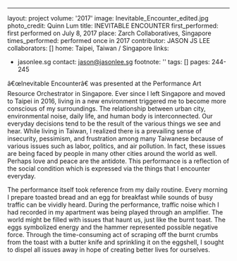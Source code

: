 ---
layout: project
volume: '2017'
image: Inevitable_Encounter_edited.jpg
photo_credit: Quinn Lum
title: INEVITABLE ENCOUNTER
first_performed: first performed on July 8, 2017
place: Zarch Collaboratives, Singapore
times_performed: performed once in 2017
contributor: JASON JS LEE
collaborators: []
home: Taipei, Taiwan / Singapore
links:
- jasonlee.sg
contact: jason@jasonlee.sg
footnote: ''
tags: []
pages: 244-245



â€œInevitable Encounterâ€ was presented at the Performance Art Resource Orchestrator in Singapore. Ever since I left Singapore and moved to Taipei in 2016, living in a new environment triggered me to become more conscious of my surroundings. The relationship between urban city, environmental noise, daily life, and human body is interconnected. Our everyday decisions tend to be the result of the various things we see and hear. While living in Taiwan, I realized there is a prevailing sense of insecurity, pessimism, and frustration among many Taiwanese because of various issues such as labor, politics, and air pollution. In fact, these issues are being faced by people in many other cities around the world as well. Perhaps love and peace are the antidote. This performance is a reflection of the social condition which is expressed via the things that I encounter everyday.

The performance itself took reference from my daily routine. Every morning I prepare toasted bread and an egg for breakfast while sounds of busy traffic can be vividly heard. During the performance, traffic noise which I had recorded in my apartment was being played through an amplifier. The world might be filled with issues that haunt us, just like the burnt toast. The eggs symbolized energy and the hammer represented possible negative force. Through the time-consuming act of scraping off the burnt crumbs from the toast with a butter knife and sprinkling it on the eggshell, I sought to dispel all issues away in hope of creating better lives for ourselves.
